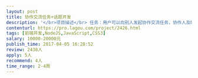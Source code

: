 ```yaml
---                
layout: post       
title: 协作交流任务+话题开发           
description: '</br>项目描述</br> 任务：用户可以向别人发起协作交流任务，协作人及时收到协作任务，并能回复和查看别人回复</br> 话题：用户发起讨论话题，其他用户对话题阅读、关注和回帖，用户对回帖有点赞和回复功能</br> 主要功能点</br> 任务：用户发送协作任务、确认收到协作、回复协作、查看协作详情、查看历史协作、查看自己发出的协作</br> 用户能向通讯录内指定人员发送协作交流，协作人员能及时收到任务，回复和确认任务都运用融云推送机制保证及时性</br> 话题：话题概览、我关注的话题、我发出的话题、热门话题、发起话题、关注话题、话题详情、参与回帖、对回帖点赞、回复</br></br> 可参考作品 贴吧 微博</br></br> 人员要求</br> 要求熟悉vue等MVVM框架 熟悉 Webpack，有 Vue2.x 开发经验优先考虑，熟练使用 vue-router、vue-resource、vuex 等开发过中等复杂程度的前端应用；熟悉 html5、css3，能独立完成符合 W3C 标准的 html5 响应式布局的页面制作；</br>'     
contenturl: https://pro.lagou.com/project/2426.html      
tags: [前端开发,NodeJS,JavaScript,CSS3]            
salary: 10000-20000元          
publish_time: 2017-04-05 16:28:52         
review: 2438人                   
apply: 5人                   
recommend: 4人                   
time_range: 2-4周              
---                 
```

